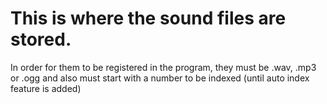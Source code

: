 # This is where the sound files are stored. 
In order for them to be registered in the program, they must be .wav, .mp3 or .ogg and also must start with a number to be indexed (until auto index feature is added)